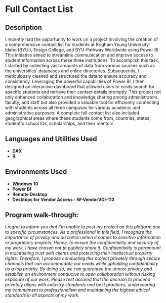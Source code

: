 <h1>Full Contact List</h1>


<h2>Description</h2>
I recently had the opportunity to work on a project involving the creation of a comprehensive contact list for students at Brigham Young University-Idaho (BYUi), Ensign College, and BYU-Pathway Worldwide using Power BI. This initiative aimed to streamline communication and improve access to student information across these three institutions. To accomplish this task, I started by collecting vast amounts of data from various sources such as the universities' databases and online directories. Subsequently, I meticulously cleaned and structured the data to ensure accuracy and consistency. Leveraging the powerful capabilities of Power BI, I then designed an interactive dashboard that allowed users to easily search for specific students and retrieve their contact details promptly. This project not only enhanced collaboration and knowledge sharing among administrators, faculty, and staff but also provided a valuable tool for efficiently connecting with students across all three campuses for various academic and administrative purposes. A complete full contact list also included geographical areas where these students come from, countries, states, student's school IDs, scholarships, and their mentors.
<br />


<h2>Languages and Utilities Used</h2>

- <b>DAX</b> 
- <b>R</b>

<h2>Environments Used </h2>

- <b>Windows 10</b>
- <b>Power BI</b>
- <b>Remote Desktop</b>
- <b>Desktops for Vendor Access - W-VendorVDI-113</b>

<h2>Program walk-through:</h2>

_<p align="left">
I regret to inform you that I'm unable to post my project on this platform due to specific circumstances. As a professional in this field, I recognize the importance of privacy and discretion when it comes to sensitive information or proprietary projects. Hence, to ensure the confidentiality and security of my work, I have chosen not to publicly share it. Confidentiality is paramount in maintaining trust with clients and protecting their intellectual property rights. Therefore, I propose conducting this project privately through secure channels that can accommodate our needs while upholding confidentiality as a top priority. By doing so, we can guarantee the utmost privacy and establish an environment conducive to open collaboration without risking exposure of our work. Please rest assured that the decision to proceed privately aligns with industry standards and best practices, underscoring my commitment to professionalism and maintaining the highest ethical standards in all aspects of my work. <br/>_



<!--
 ```diff
- text in red
+ text in green
! text in orange
# text in gray
@@ text in purple (and bold)@@
```
--!>
